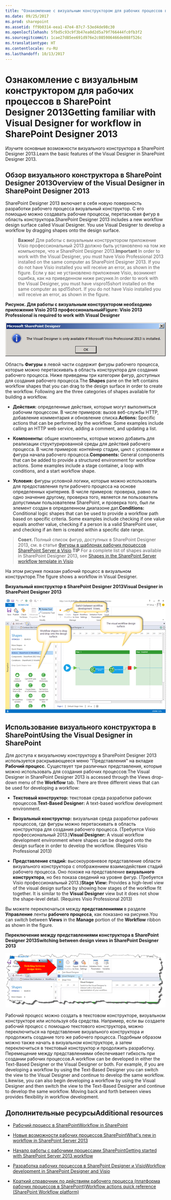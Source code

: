 ```yaml
---
title: "Ознакомление с визуальным конструктором для рабочих процессов в SharePoint Designer 2013"
ms.date: 09/25/2017
ms.prod: sharepoint
ms.assetid: ff9b0314-eea1-47e4-87c7-53ed4de98c30
ms.openlocfilehash: 5fbd5c93c9f3b47ea0d2d5a79f766444fc0fb3f2
ms.sourcegitcommit: 1cae27d85ee691d976e2c085986466de088f526c
ms.translationtype: HT
ms.contentlocale: ru-RU
ms.lasthandoff: 10/13/2017
---
```

# <a name="getting-familiar-with-visual-designer-for-workflow-in-sharepoint-designer-2013"></a><span data-ttu-id="9f887-102">Ознакомление с визуальным конструктором для рабочих процессов в SharePoint Designer 2013</span><span class="sxs-lookup"><span data-stu-id="9f887-102">Getting familiar with Visual Designer for workflow in SharePoint Designer 2013</span></span>
<span data-ttu-id="9f887-103">Изучите основные возможности визуального конструктора в SharePoint Designer 2013.</span><span class="sxs-lookup"><span data-stu-id="9f887-103">Learn the basic features of the Visual Designer in SharePoint Designer 2013.</span></span>
## <a name="overview-of-the-visual-designer-in-sharepoint-designer-2013"></a><span data-ttu-id="9f887-104">Обзор визуального конструктора в SharePoint Designer 2013</span><span class="sxs-lookup"><span data-stu-id="9f887-104">Overview of the Visual Designer in SharePoint Designer 2013</span></span>
<span data-ttu-id="9f887-105"><a name="section1"> </a></span><span class="sxs-lookup"><span data-stu-id="9f887-105"></span></span>

<span data-ttu-id="9f887-p101">SharePoint Designer 2013 включает в себя новую поверхность разработки рабочего процесса  визуальный конструктор. С его помощью можно создавать рабочие процессы, перетаскивая фигур в область конструктора.</span><span class="sxs-lookup"><span data-stu-id="9f887-p101">SharePoint Designer 2013 includes a new workflow design surface called Visual Designer. You use Visual Designer to develop a workflow by dragging shapes onto the design surface.</span></span>
  
    
    

> <span data-ttu-id="9f887-108">**Важно!** Для работы с визуальным конструктором приложение Visio профессиональный 2013 должно быть установлено на том же компьютере, что и SharePoint Designer 2013.</span><span class="sxs-lookup"><span data-stu-id="9f887-108">**Important** In order to work with the Visual Designer, you must have Visio Professional 2013 installed on the same computer as SharePoint Designer 2013. If you do not have Visio installed you will receive an error, as shown in the figure.</span></span> <span data-ttu-id="9f887-109">Если у вас не установлено приложение Visio, возникнет ошибка, как на приведенном ниже рисунке.</span><span class="sxs-lookup"><span data-stu-id="9f887-109">In order to work with the Visual Designer, you must have vispro15short installed on the same computer as spd15short. If you do not have Visio installed you will receive an error, as shown in the figure.</span></span> 
  
    
    


<span data-ttu-id="9f887-110">**Рисунок. Для работы с визуальным конструктором необходимо приложение Visio 2013 профессиональный**</span><span class="sxs-lookup"><span data-stu-id="9f887-110">**Figure: Visio 2013 Professional is required to work with Visual Designer**</span></span>

  
    
    

  
    
    
![Visual Designer недоступен без Visio](../images/SPD15-VisualDesigner1.png)
  
    
    
<span data-ttu-id="9f887-p103">Область **Фигуры** в левой части содержит фигуры рабочего процесса, которые можно перетаскивать в область конструктора для создания рабочего процесса. Ниже приведены три категории фигур, доступных для создания рабочего процесса.</span><span class="sxs-lookup"><span data-stu-id="9f887-p103">The **Shapes** pane on the left contains workflow shapes that you can drag to the design surface in order to create the workflow. Following are the three categories of shapes available for building a workflow.</span></span>
  
    
    

- <span data-ttu-id="9f887-p104">**Действия:** определенные действия, которые могут выполняться рабочим процессом. В числе примеров: вызов веб-службы HTTP, добавление комментария и обновление списка.</span><span class="sxs-lookup"><span data-stu-id="9f887-p104">**Actions:** Specific actions that can be performed by the workflow. Some examples include calling an HTTP web service, adding a comment, and updating a list.</span></span>
    
  
- <span data-ttu-id="9f887-p105">**Компоненты:** общие компоненты, которые можно добавить для реализации структурированной среды для действий рабочего процесса. В числе примеров: контейнер стадии, цикл с условиями и фигура начала рабочего процесса.</span><span class="sxs-lookup"><span data-stu-id="9f887-p105">**Components:** General components that can be added to provide a structured environment for workflow actions. Some examples include a stage container, a loop with conditions, and a start workflow shape.</span></span>
    
  
- <span data-ttu-id="9f887-p106">**Условия:** фигуры условной логики, которые можно использовать для предоставления пути рабочего процесса на основе определенных критериев. В числе примеров: проверка, равно ли одно значение другому, проверка того, является ли пользователь допустимым пользователем SharePoint, и проверка того, был ли элемент создан в определенном диапазоне дат.</span><span class="sxs-lookup"><span data-stu-id="9f887-p106">**Conditions:** Conditional logic shapes that can be used to provide a workflow path based on specific criteria. Some examples include checking if one value equals another value, checking if a person is a valid SharePoint user, and checking if an item is created within a specific date range.</span></span>
    
  

    
> <span data-ttu-id="9f887-120">**Совет.** Полный список фигур, доступных в SharePoint Designer 2013, см. в статье [Фигуры в шаблонах рабочих процессов SharePoint Server в Visio](shapes-in-the-sharepoint-server-workflow-template-in-visio.md).</span><span class="sxs-lookup"><span data-stu-id="9f887-120">**TIP** For a complete list of shapes available in SharePoint Designer 2013, see  [Shapes in the SharePoint Server workflow template in Visio](shapes-in-the-sharepoint-server-workflow-template-in-visio.md)</span></span>
  
    
    

<span data-ttu-id="9f887-121">На этом рисунке показан рабочий процесс в визуальном конструкторе.</span><span class="sxs-lookup"><span data-stu-id="9f887-121">The figure shows a workflow in Visual Designer.</span></span>
  
    
    

<span data-ttu-id="9f887-122">**Визуальный конструктор в SharePoint Designer 2013**</span><span class="sxs-lookup"><span data-stu-id="9f887-122">**Visual Designer in SharePoint Designer 2013**</span></span>

  
    
    

  
    
    
![Visual Designer в SharePoint Designer 2013](../images/SPD15-VisualDesigner2.png)
  
    
    

  
    
    

  
    
    

## <a name="using-the-visual-designer-in-sharepoint"></a><span data-ttu-id="9f887-124">Использование визуального конструктора в SharePoint</span><span class="sxs-lookup"><span data-stu-id="9f887-124">Using the Visual Designer in SharePoint</span></span>
<span data-ttu-id="9f887-125"><a name="section2"> </a></span><span class="sxs-lookup"><span data-stu-id="9f887-125"></span></span>

<span data-ttu-id="9f887-126">Для доступа к визуальному конструктору в SharePoint Designer 2013 используется раскрывающееся меню "Представления" на вкладке **Рабочий процесс**. Существует три различных представления, которые можно использовать для создания рабочих процессов:</span><span class="sxs-lookup"><span data-stu-id="9f887-126">The Visual Designer in SharePoint Designer 2013 is accessed through the Views drop-down menu of the **Workflow** tab. There are three different views that can be used for developing a workflow:</span></span>
  
    
    

- <span data-ttu-id="9f887-127">**Текстовый конструктор:** текстовая среда разработки рабочих процессов.</span><span class="sxs-lookup"><span data-stu-id="9f887-127">**Text-Based Designer:** A text-based workflow development environment.</span></span>
    
  
- <span data-ttu-id="9f887-p107">**Визуальный конструктор:** визуальная среда разработки рабочих процессов, где фигуры можно перетаскивать в область конструктора для создания рабочего процесса. (Требуется Visio профессиональный 2013.)</span><span class="sxs-lookup"><span data-stu-id="9f887-p107">**Visual Designer:** A visual workflow development environment where shapes can be dragged onto the design surface in order to develop the workflow. (Requires Visio Professional 2013)</span></span>
    
  
- <span data-ttu-id="9f887-p108">**Представление стадий:** высокоуровневое представление области визуального конструктора с отображением взаимодействия стадий рабочего процесса. Оно похоже на представление **визуального конструктора**, но без показа сведений на уровне фигур. (Требуется Visio профессиональный 2013.)</span><span class="sxs-lookup"><span data-stu-id="9f887-p108">**Stage View:** Provides a high-level view of the visual design surface by showing how stages of the workflow fit together. It is similar to the **Visual Designer** view but it does not show the shape-level detail. (Requires Visio Professional 2013)</span></span>
    
  
<span data-ttu-id="9f887-133">Вы можете переключаться между **представлениями** в разделе **Управление** ленты **рабочего процесса**, как показано на рисунке.</span><span class="sxs-lookup"><span data-stu-id="9f887-133">You can switch between **Views** in the **Manage** portion of the **Workflow** ribbon as shown in the figure.</span></span>
  
    
    

<span data-ttu-id="9f887-134">**Переключение между представлениями конструктора в SharePoint Designer 2013**</span><span class="sxs-lookup"><span data-stu-id="9f887-134">**Switching between design views in SharePoint Designer 2013**</span></span>

  
    
    

  
    
    
![Переключение между конструкторами.](../images/SPD15-VisualDesigner3.png)
  
    
    
<span data-ttu-id="9f887-p109">Рабочий процесс можно создать в текстовом конструкторе, визуальном конструкторе или используя оба средства. Например, если вы создаете рабочий процесс с помощью текстового конструктора, можно переключиться на представление визуального конструктора и продолжить создание того же рабочего процесса. Подобным образом можно также начать в визуальном конструкторе, а затем переключиться в текстовый конструктор и продолжить разработку. Перемещение между представлениями обеспечивает гибкость при создании рабочих процессов.</span><span class="sxs-lookup"><span data-stu-id="9f887-p109">A workflow can be developed in either the Text-Based Designer or the Visual Designer or both. For example, if you are developing a workflow by using the Text-Based Designer you can switch the view to the Visual Designer and continue to develop the same workflow. Likewise, you can also begin developing a workflow by using the Visual Designer and then switch the view to the Text-Based Designer and continue to develop the same workflow. Moving back and forth between views provides flexibility in workflow development.</span></span>
  
    
    

## <a name="additional-resources"></a><span data-ttu-id="9f887-140">Дополнительные ресурсы</span><span class="sxs-lookup"><span data-stu-id="9f887-140">Additional resources</span></span>
<span data-ttu-id="9f887-141"><a name="bk_addresources"> </a></span><span class="sxs-lookup"><span data-stu-id="9f887-141"></span></span>


-  [<span data-ttu-id="9f887-142">Рабочий процесс в SharePoint</span><span class="sxs-lookup"><span data-stu-id="9f887-142">Workflow in SharePoint </span></span>](http://technet.microsoft.com/ru-ru/sharepoint/jj556245.aspx)
    
  
-  [<span data-ttu-id="9f887-143">Новые возможности рабочих процессов SharePoint</span><span class="sxs-lookup"><span data-stu-id="9f887-143">What's new in workflow in SharePoint Server 2013</span></span>](http://msdn.microsoft.com/library/6ab8a28b-fa2f-4530-8b55-a7f663bf15ea.aspx)
    
  
-  [<span data-ttu-id="9f887-144">Начало работы с рабочими процессами SharePoint</span><span class="sxs-lookup"><span data-stu-id="9f887-144">Getting started with SharePoint Server 2013 workflow</span></span>](http://msdn.microsoft.com/library/cc73be76-a329-449f-90ab-86822b1c2ee8.aspx)
    
  
-  [<span data-ttu-id="9f887-145">Разработка рабочих процессов в SharePoint Designer и Visio</span><span class="sxs-lookup"><span data-stu-id="9f887-145">Workflow development in SharePoint Designer and Visio</span></span>](workflow-development-in-sharepoint-designer-and-visio.md)
    
  
-  [<span data-ttu-id="9f887-146">Краткий справочник по действиям рабочего процесса (платформа рабочих процессов в SharePoint)</span><span class="sxs-lookup"><span data-stu-id="9f887-146">Workflow actions quick reference (SharePoint Workflow platform)</span></span>](workflow-actions-quick-reference-sharepoint-workflow-platform.md)
    
  

